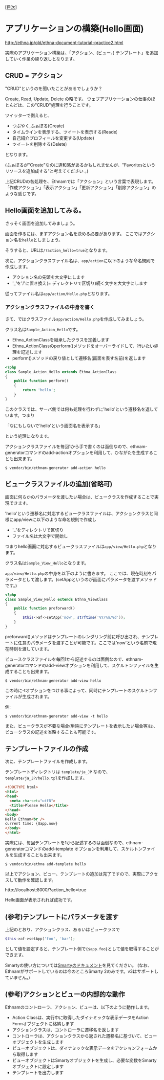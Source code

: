 [[目次](README.md)]
# アプリケーションの構築(Hello画面)

http://ethna.jp/old/ethna-document-tutorial-practice2.html

実際のアプリケーション構築は、「アクション、(ビュー、)  テンプレート」を追加していく作業の繰り返しとなります。

## CRUD = アクション

"CRUD"というのを聞いたことがあるでしょうか？

Create, Read, Update, Delete の略です。
ウェブアプリケーションの仕事のほとんどは、この"CRUD"処理を行うことです。

ツイッターで例えると、

* つぶやく,ふぁぼる(Create)
* タイムラインを表示する、ツイートを表示する(Reade)
* 自己紹介プロフィールを変更する(Update)
* ツイートを削除する(Delete)

となります。

(ふぁぼるが"Create"なのに違和感があるかもしれませんが、"Favoritesというリソースを追加成する"と考えてください 。)

上記CRUDの各処理を、Ethnamでは「アクション」という言葉で表現します。
「作成アクション」「表示アクション」「更新アクション」「削除アクション」のような感じです。


## Hello画面を追加してみる。

さっそく画面を追加してみましょう。

画面を作るには、まずアクション名を決める必要があります。
ここではアクション名を`hello`としましょう。

そうすると、URLは`/?action_hello=true`となります。

次に、アクションクラスファイル名は、`app/action`に以下のような命名規則で作成します。

* アクション名の先頭を大文字にします
* '_'を'/'に置き換え(= ディレクトリで区切り)続く文字を大文字にします

従ってファイル名は`app/action/Hello.php`となります。


###  アクションクラスファイルの中身を書く

さて、ではクラスファイル`app/action/Hello.php`を作成してみましょう。

クラス名は`Sample_Action_Hello`です。


* Ethna_ActionClassを継承したクラスを定義します
* Ethna_ActionClassのperform()メソッドをオーバーライドして、行いたい処理を記述します
* perform()メソッドの戻り値として遷移名(画面を表す名前)を返します

```php
<?php
class Sample_Action_Hello extends Ethna_ActionClass
{
    public function perform()
    {
        return 'hello';
    }
}
```

このクラスでは、サーバ側では何も処理を行わずに'hello'という遷移名を返しています。つまり

「なにもしないで'hello'という画面名を表示する」

という処理になります。

アクションクラスファイルを毎回1から手で書くのは面倒なので、ethnam-generatorコマンドのadd-actionオプションを利用して、ひながたを生成することも出来ます。

```
$ vendor/bin/ethnam-generator add-action hello
```

## ビュークラスファイルの追加(省略可)

画面に何らかのパラメータを渡したい場合は、ビュークラスを作成することで実現できます。

'hello'という遷移名に対応するビュークラスファイルは、アクションクラスと同様にapp/viewに以下のような命名規則で作成し

* '_'をディレクトリで区切り
* ファイル名は大文字で開始し

つまりhello画面に対応するビュークラスファイルは`app/view/Hello.php`となります。

クラス名は`Sample_View_Hello`となります。

`app/view/Hello.php`の中身を以下のように書きます。
ここでは、現在時刻をパラメータとして渡します。(setAppというのが画面にパラメータを渡すメソッドです。)

```php
<?php
class Sample_View_Hello extends Ethna_ViewClass
{
    public function preforward()
    {
        $this->af->setApp('now', strftime('%Y/%m/%d'));
    }
}
```

preforward()メソッドはテンプレートのレンダリング前に呼び出され、テンプレートに任意のパラメータを渡すことが可能です。ここでは'now'という名前で現在時刻を渡しています。

ビュースクラスファイルを毎回1から記述するのは面倒なので、ethnam-generatorコマンドのadd-viewオプションを利用して、スケルトンファイルを生成することも出来ます。


```
$ vendor/bin/ethnam-generator add-view hello
```

この時に-tオプションをつける事によって、同時にテンプレートのスケルトンファイルが生成されます。

例:

```
$ vendor/bin/ethnam-generator add-view -t hello
```

また、ビュークラスが不要な場合(単純にテンプレートを表示したい場合等)は、ビュークラスの記述を省略することも可能です。

## テンプレートファイルの作成

次に、テンプレートファイルを作成します。

テンプレートディレクトリは `template/ja_JP` なので、`template/ja_JP/hello.tpl`を作成します。


```html
<!DOCTYPE html>
<html>
<head>
  <meta charset="utf8">
  <title>Please Hello</title>
</head>
<body>
Hello Ethnam<br />
current time: {$app.now}
</body>
</html>
```

実際には、毎回テンプレートを1から記述するのは面倒なので、ethnam-generatorコマンドのadd-template オプションを利用して、スケルトンファイルを生成することも出来ます。

```
$ vendor/bin/ethna add-template hello
```

以上でアクション、ビュー、テンプレートの追加は完了ですので、実際にアクセスして動作を確認します。

http://localhost:8000/?action_hello=true

Hello画面が表示されれば成功です。


## (参考)テンプレートにパラメータを渡す

上記のとおり、アクションクラス、あるいはビュークラスで

```php
$this->af->setApp('foo', 'bar');
```

として値を設定すると、テンプレート側で`{$app.foo}`として値を取得することができます。

Smartyの使い方については[Smartyのドキュメント](http://www.smarty.net/docsv2/ja/index.tpl)を見てください。
(なお、Ethnamがサポートしているのは今のところSmarty 2のみです。v3はサポートしていません。)


## (参考)アクションとビューの内部的な動作

Ethnamのコントローラ、アクション、ビューは、以下のように動作します。

* Action Classは、実行中に取得したダイナミックな表示データをAction Formオブジェクトに格納します
* アクションクラスは、コントローラに遷移名を返します
* コントローラは、アクションクラスから返された遷移名に基づいて、ビューオブジェクトを生成します
* ビューオブジェクトは、ダイナミックな表示データをアクションフォームから取得します
* ビューオブジェクトはSmartyオブジェクトを生成し、必要な変数をSmartyオブジェクトに設定します
* テンプレートを出力します


